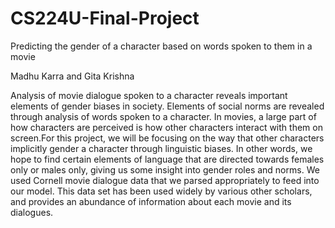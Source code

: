 # CS224U-Final-Project
Predicting the gender of a character based on words spoken to them in a movie




Madhu Karra and Gita Krishna 

Analysis of movie dialogue spoken to a character reveals important elements of gender biases in society. Elements of social norms are revealed through analysis of words spoken to a character. In movies, a large part of how characters are perceived is how other characters interact with them on screen.For this project, we will be focusing on the way that other characters implicitly gender a character through linguistic biases. In other words, we hope to find certain elements of language that are directed towards females only or males only, giving us some insight into gender roles and norms. We used Cornell movie dialogue data that we parsed appropriately to feed into our model. This data set has been used widely by various other scholars, and provides an abundance of information about each movie and its dialogues.
